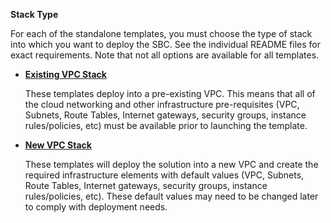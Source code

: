 **Stack Type**

For each of the standalone templates, you must choose the type of stack
into which you want to deploy the SBC. See the individual README files
for exact requirements. Note that not all options are available for all
templates.

  - [**Existing VPC Stack**](https://github.com/RibbonCommunications/sbc_aws_cloudformation/tree/master/supported/marketplace/existing-stack)
  
    These templates deploy into a pre-existing VPC. This means that all of the
    cloud networking and other infrastructure pre-requisites (VPC, Subnets, Route Tables, 
    Internet gateways, security groups, instance rules/policies, etc) must be available
    prior to launching the template.

  - [**New VPC Stack**](https://github.com/RibbonCommunications/sbc_aws_cloudformation/tree/master/supported/marketplace/production-stack) 
  
    These templates will deploy the solution into a new VPC and create the required 
    infrastructure elements with default values (VPC, Subnets, Route Tables, 
    Internet gateways, security groups, instance rules/policies, etc). These default values 
    may need to be changed later to comply with deployment needs.

